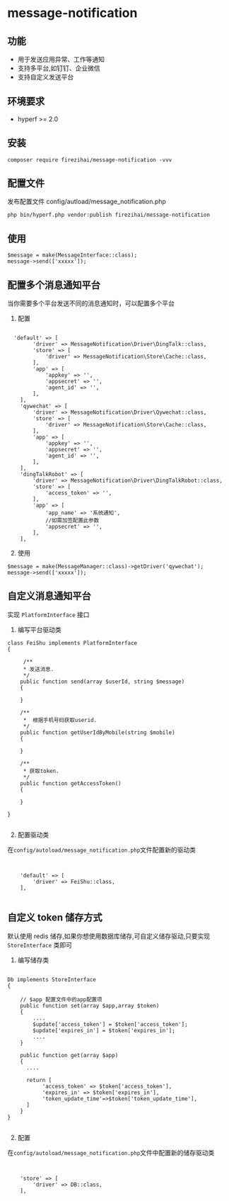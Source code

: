 # message-notification

## 功能

- 用于发送应用异常、工作等通知
- 支持多平台,如钉钉、企业微信
- 支持自定义发送平台

## 环境要求

- hyperf >= 2.0

## 安装

```
composer require firezihai/message-notification -vvv

```

## 配置文件

发布配置文件 config/autload/message_notification.php

```
php bin/hyperf.php vendor:publish firezihai/message-notification

```

## 使用

```
$message = make(MessageInterface::class);
message->send(['xxxxx']);

```

## 配置多个消息通知平台

当你需要多个平台发送不同的消息通知时，可以配置多个平台

1. 配置

```

  'default' => [
        'driver' => MessageNotification\Driver\DingTalk::class,
        'store' => [
            'driver' => MessageNotification\Store\Cache::class,
        ],
        'app' => [
            'appkey' => '',
            'appsecret' => '',
            'agent_id' => '',
        ],
    ],
    'qywechat' => [
        'driver' => MessageNotification\Driver\Qywechat::class,
        'store' => [
            'driver' => MessageNotification\Store\Cache::class,
        ],
        'app' => [
            'appkey' => '',
            'appsecret' => '',
            'agent_id' => '',
        ],
    ],
    'dingTalkRobot' => [
        'driver' => MessageNotification\Driver\DingTalkRobot::class,
        'store' => [
            'access_token' => '',
        ],
        'app' => [
            'app_name' => '系统通知',
            //如需加签配置此参数
            'appsecret' => '',
        ],
    ],

```

2. 使用

```
$message = make(MessageManager::class)->getDriver('qywechat');
message->send(['xxxxx']);

```

## 自定义消息通知平台

实现 `PlatformInterface` 接口

1. 编写平台驱动类

```
class FeiShu implements PlatformInterface
{

     /**
     * 发送消息.
     */
    public function send(array $userId, string $message)
    {

    }

    /**
     *  根据手机号码获取userid.
     */
    public function getUserIdByMobile(string $mobile)
    {

    }

    /**
     * 获取token.
     */
    public function getAccessToken()
    {

    }

}


```

2. 配置驱动类

在`config/autoload/message_notification.php`文件配置新的驱动类

```


    'default' => [
        'driver' => FeiShu::class,
    ],


```

## 自定义 token 储存方式

默认使用 redis 储存,如果你想使用数据库储存,可自定义储存驱动,只要实现 `StoreInterface` 类即可

1. 编写储存类

```

Db implements StoreInterface
{
	
	// $app 配置文件中的app配置项
    public function set(array $app,array $token)
    {
		....
		$update['access_token'] = $token['access_token'];
		$update['expires_in'] = $token['expires_in'];
		....
    }

    public function get(array $app)
    {
	  ....
	  
	  return [
		   'access_token' => $token['access_token'],
           'expires_in' => $token['expires_in'],
		   'token_update_time'=>$token['token_update_time'],
	  ]
    }
}


```

2. 配置

在`config/autoload/message_notification.php`文件中配置新的储存驱动类

```


    'store' => [
        'driver' => DB::class,
    ],


```
